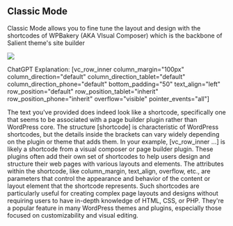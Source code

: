 
## Classic Mode

Classic Mode allows you to fine tune the layout and design with the shortcodes of WPBakery (AKA VIsual Composer) which is the backbone of Salient theme's site builder

![](https://i.imgur.com/HYlCxhm.png)



ChatGPT Explanation:
[vc_row_inner column_margin="100px" column_direction="default" column_direction_tablet="default" column_direction_phone="default" bottom_padding="50" text_align="left" row_position="default" row_position_tablet="inherit" row_position_phone="inherit" overflow="visible" pointer_events="all"]

The text you've provided does indeed look like a shortcode, specifically one that seems to be associated with a page builder plugin rather than WordPress core. The structure [shortcode] is characteristic of WordPress shortcodes, but the details inside the brackets can vary widely depending on the plugin or theme that adds them.
In your example, [vc_row_inner ...] is likely a shortcode from a visual composer or page builder plugin. These plugins often add their own set of shortcodes to help users design and structure their web pages with various layouts and elements. The attributes within the shortcode, like column_margin, text_align, overflow, etc., are parameters that control the appearance and behavior of the content or layout element that the shortcode represents.
Such shortcodes are particularly useful for creating complex page layouts and designs without requiring users to have in-depth knowledge of HTML, CSS, or PHP. They're a popular feature in many WordPress themes and plugins, especially those focused on customizability and visual editing.